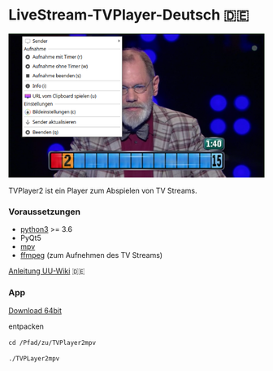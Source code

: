 # LiveStream-TVPlayer-Deutsch :de:


![screenshot](https://github.com/Axel-Erfurt/LiveStream-TVPlayer-Deutsch/blob/master/screenshot.png)

TVPlayer2 ist ein Player zum Abspielen von TV Streams.

### Voraussetzungen

- [python3](https://wiki.ubuntuusers.de/Python/) >= 3.6
- PyQt5
- [mpv](https://wiki.ubuntuusers.de/mpv/)
- [ffmpeg](https://wiki.ubuntuusers.de/FFmpeg/) (zum Aufnehmen des TV Streams)

[Anleitung UU-Wiki](https://wiki.ubuntuusers.de/Howto/TVPlayer2/) 🇩🇪

### App

[Download 64bit](https://www.dropbox.com/s/isrdsdtnqj2litq/TVPlayer2mpv.zip?dl=1)

entpacken

```cd /Pfad/zu/TVPlayer2mpv```

```./TVPLayer2mpv```
